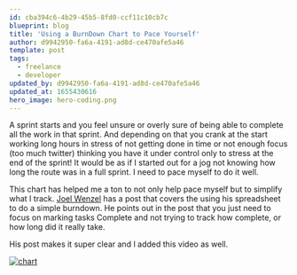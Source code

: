 ```yaml
---
id: cba394c6-4b29-45b5-8fd0-ccf11c10cb7c
blueprint: blog
title: 'Using a BurnDown Chart to Pace Yourself'
author: d9942950-fa6a-4191-ad8d-ce470afe5a46
template: post
tags:
  - freelance
  - developer
updated_by: d9942950-fa6a-4191-ad8d-ce470afe5a46
updated_at: 1655430616
hero_image: hero-coding.png
---
```

A sprint starts and you feel unsure or overly sure of being able to complete all the work in that sprint. And depending on that you crank at the start working long hours in stress of not getting done in time or not enough focus (too much twitter) thinking you have it under control only to stress at the end of the sprint!  It would be as if I started out for a jog not knowing how long the route was in a full sprint. I need to pace myself to do it well.

This chart has helped me a ton to not only help pace myself but to simplify what I track. [Joel Wenzel](http://joel.inpointform.net/software-development/burn-down-charts-tutorial-simple-agile-project-tracking/) has a post that covers the using his spreadsheet to do a simple burndown. He points out in the post that you just need to focus on marking tasks Complete and not trying to track how complete, or how long did it really take.

His post makes it super clear and I added this video as well.

[![chart](https://dl.dropboxusercontent.com/s/5xuog6xr3y6s16e/chart_sc.png?dl=0)](http://youtu.be/RrhDqtHQudw)